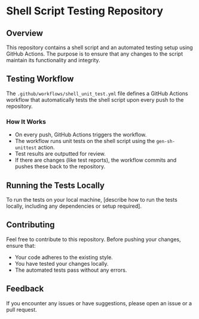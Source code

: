 # Shell Script Testing Repository

## Overview
This repository contains a shell script and an automated testing setup using GitHub Actions. The purpose is to ensure that any changes to the script maintain its functionality and integrity.

## Testing Workflow
The `.github/workflows/shell_unit_test.yml` file defines a GitHub Actions workflow that automatically tests the shell script upon every push to the repository.

### How It Works
- On every push, GitHub Actions triggers the workflow.
- The workflow runs unit tests on the shell script using the `gen-sh-unittest` action.
- Test results are outputted for review.
- If there are changes (like test reports), the workflow commits and pushes these back to the repository.

## Running the Tests Locally
To run the tests on your local machine, [describe how to run the tests locally, including any dependencies or setup required].

## Contributing
Feel free to contribute to this repository. Before pushing your changes, ensure that:
- Your code adheres to the existing style.
- You have tested your changes locally.
- The automated tests pass without any errors.

## Feedback
If you encounter any issues or have suggestions, please open an issue or a pull request.
